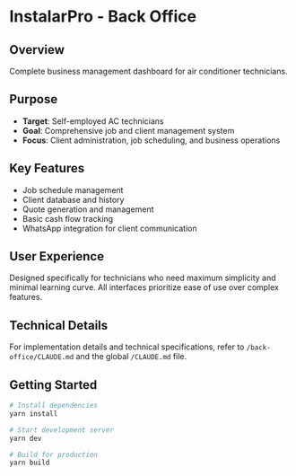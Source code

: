 # InstalarPro - Back Office

## Overview
Complete business management dashboard for air conditioner technicians.

## Purpose
- **Target**: Self-employed AC technicians
- **Goal**: Comprehensive job and client management system
- **Focus**: Client administration, job scheduling, and business operations

## Key Features
- Job schedule management
- Client database and history
- Quote generation and management
- Basic cash flow tracking
- WhatsApp integration for client communication

## User Experience
Designed specifically for technicians who need maximum simplicity and minimal learning curve. All interfaces prioritize ease of use over complex features.

## Technical Details
For implementation details and technical specifications, refer to `/back-office/CLAUDE.md` and the global `/CLAUDE.md` file.

## Getting Started
```bash
# Install dependencies
yarn install

# Start development server
yarn dev

# Build for production
yarn build
```